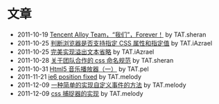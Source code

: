 # 文章

- 2011-10-19 [Tencent Alloy Team，“我们”，Forever！](./2011-10-we-forever.md) by TAT.sheran
- 2011-10-25 [判断浏览器是否支持指定 CSS 属性和指定值](./2011-10-判断浏览器是否支持指定-css-属性和指定值.md) by TAT.iAzrael
- 2011-10-25 [完美实现溢出文本省略](./2011-10-js-text-overflow.md) by TAT.iAzrael
- 2011-10-28 [关于团队合作的 css 命名规范](./2011-10-css-on-team-naming.md) by TAT.sheran
- 2011-10-31 [Html5 音乐播放器（一）](./2011-10-html5-player-part1.md) by TAT.pel
- 2011-11-21 [ie6 position fixed](./2011-11-ie6-fixed.md) by TAT.melody
- 2011-12-09 [一种简单的实现自定义事件的方法](./2011-12-一种简单的实现自定义事件的方法.md) by TAT.melody
- 2011-12-09 [css 捕捉器的实现](./2011-12-css-捕捉器的实现.md) by TAT.melody
